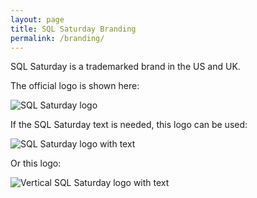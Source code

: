 ```yaml
---
layout: page
title: SQL Saturday Branding
permalink: /branding/
---
```


SQL Saturday is a trademarked brand in the US and UK.

The official logo is shown here:

![SQL Saturday logo](/assets/img/logos/Just_icon_Color.png)

If the SQL Saturday text is needed, this logo can be used:

![SQL Saturday logo with text](/assets/img/logos/sqlsaturday_logo.png)

Or this logo:

![Vertical SQL Saturday logo with text](/assets/img/logos/Stacked_Color.png)

